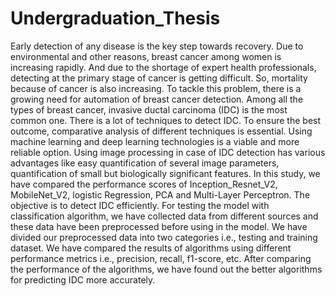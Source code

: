 # Undergraduation_Thesis

Early detection of any disease is the key step towards recovery. 
Due to environmental and other reasons, breast cancer among women is increasing rapidly. And due to the shortage of expert health professionals, 
detecting at the primary stage of cancer is getting difficult. So, mortality because of cancer is also increasing. To tackle this problem, there 
is a growing need for automation of breast cancer detection. Among all the types of breast cancer, invasive ductal carcinoma (IDC) is the most common one. 
There is a lot of techniques to detect IDC. To ensure the best outcome, comparative analysis of different techniques is essential. Using machine learning and 
deep learning technologies is a viable and more reliable option. Using image processing in case of IDC detection has various advantages like easy quantification 
of several image parameters, quantification of small but biologically significant features. In this study, we have compared the performance scores of Inception_Resnet_V2, 
MobileNet_V2, logistic Regression, PCA and Multi-Layer Perceptron. The objective is to detect IDC efficiently. For testing the model with classification algorithm, 
we have collected data from different sources and these data have been preprocessed before using in the model. We have divided our preprocessed data into 
two categories i.e., testing and training dataset. We have compared the results of algorithms using different performance metrics 
i.e., precision, recall, f1-score, etc. After comparing the performance of the algorithms, we have found out the better algorithms for predicting IDC more accurately. 

